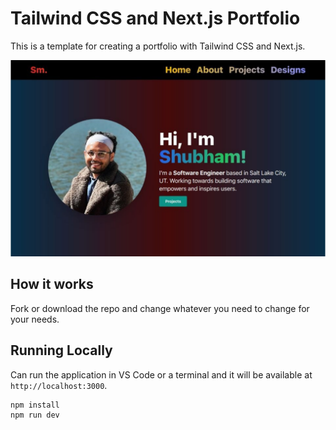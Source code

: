 # Tailwind CSS and Next.js Portfolio

This is a template for creating a portfolio with Tailwind CSS and Next.js.

![sample](canvas.png)

## How it works

Fork or download the repo and change whatever you need to change for your needs.

## Running Locally

Can run the application in VS Code or a terminal and it will be available at `http://localhost:3000`.

```bash
npm install
npm run dev
```

